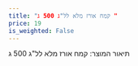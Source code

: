 ```yaml
---
title: "קמח אורז מלא לל"ג 500 ג "
price: 19
is_weighted: False
---
```


תיאור המוצר: קמח אורז מלא לל"ג 500 ג 
